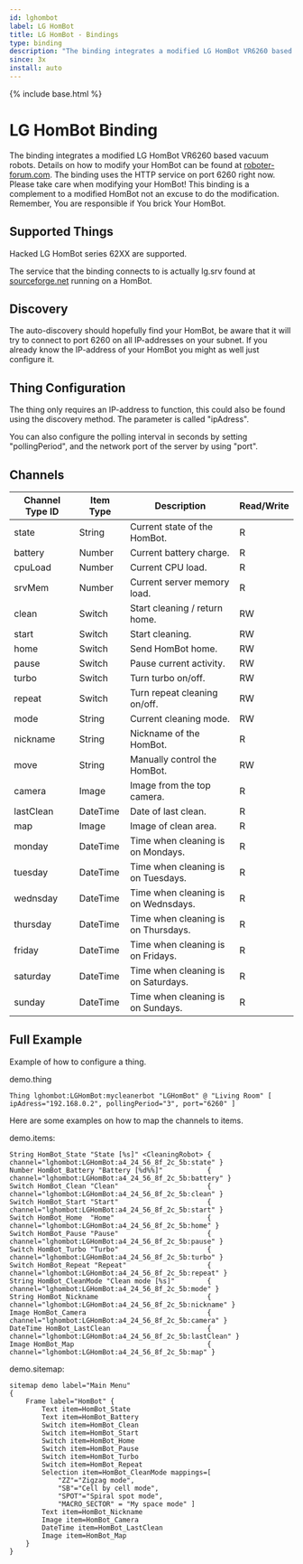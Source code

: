 ```yaml
---
id: lghombot
label: LG HomBot
title: LG HomBot - Bindings
type: binding
description: "The binding integrates a modified LG HomBot VR6260 based vacuum robots."
since: 3x
install: auto
---
```


<!-- Attention authors: Do not edit directly. Please add your changes to the appropriate source repository -->

{% include base.html %}

# LG HomBot Binding

The binding integrates a modified LG HomBot VR6260 based vacuum robots.
Details on how to modify your HomBot can be found at [roboter-forum.com](https://www.roboter-forum.com/index.php?thread/10009-lg-hombot-3-0-wlan-kamera-steuerung-per-weboberfläche/).
The binding uses the HTTP service on port 6260 right now.
Please take care when modifying your HomBot! This binding is a complement to a modified HomBot not an excuse to do the modification.
Remember, You are responsible if You brick Your HomBot.

## Supported Things

Hacked LG HomBot series 62XX are supported.

The service that the binding connects to is actually lg.srv found at [sourceforge.net](https://sourceforge.net/projects/lgsrv/) running on a HomBot.

## Discovery

The auto-discovery should hopefully find your HomBot, be aware that it will try to connect to port 6260 on all IP-addresses on your subnet.
If you already know the IP-address of your HomBot you might as well just configure it.

## Thing Configuration

The thing only requires an IP-address to function, this could also be found using the discovery method.
The parameter is called "ipAdress".

You can also configure the polling interval in seconds by setting "pollingPeriod", and the network port of the server by using "port".

## Channels


| Channel Type ID | Item Type | Description                                                              | Read/Write |
|-----------------|-----------|--------------------------------------------------------------------------|------------|
| state           | String    | Current state of the HomBot.                                             | R          |
| battery         | Number    | Current battery charge.                                                  | R          |
| cpuLoad         | Number    | Current CPU load.                                                        | R          |
| srvMem          | Number    | Current server memory load.                                              | R          |
| clean           | Switch    | Start cleaning / return home.                                            | RW         |
| start           | Switch    | Start cleaning.                                                          | RW         |
| home            | Switch    | Send HomBot home.                                                        | RW         |
| pause           | Switch    | Pause current activity.                                                  | RW         |
| turbo           | Switch    | Turn turbo on/off.                                                       | RW         |
| repeat          | Switch    | Turn repeat cleaning on/off.                                             | RW         |
| mode            | String    | Current cleaning mode.                                                   | RW         |
| nickname        | String    | Nickname of the HomBot.                                                  | R          |
| move            | String    | Manually control the HomBot.                                             | RW         |
| camera          | Image     | Image from the top camera.                                               | R          |
| lastClean       | DateTime  | Date of last clean.                                                      | R          |
| map             | Image     | Image of clean area.                                                     | R          |
| monday          | DateTime  | Time when cleaning is on Mondays.                                        | R          |
| tuesday         | DateTime  | Time when cleaning is on Tuesdays.                                       | R          |
| wednsday        | DateTime  | Time when cleaning is on Wednsdays.                                      | R          |
| thursday        | DateTime  | Time when cleaning is on Thursdays.                                      | R          |
| friday          | DateTime  | Time when cleaning is on Fridays.                                        | R          |
| saturday        | DateTime  | Time when cleaning is on Saturdays.                                      | R          |
| sunday          | DateTime  | Time when cleaning is on Sundays.                                        | R          |

## Full Example

Example of how to configure a thing.

demo.thing

```
Thing lghombot:LGHomBot:mycleanerbot "LGHomBot" @ "Living Room" [ ipAdress="192.168.0.2", pollingPeriod="3", port="6260" ]
```

Here are some examples on how to map the channels to items.

demo.items:

```
String HomBot_State "State [%s]" <CleaningRobot> { channel="lghombot:LGHomBot:a4_24_56_8f_2c_5b:state" }
Number HomBot_Battery "Battery [%d%%]"           { channel="lghombot:LGHomBot:a4_24_56_8f_2c_5b:battery" }
Switch HomBot_Clean "Clean"                      { channel="lghombot:LGHomBot:a4_24_56_8f_2c_5b:clean" }
Switch HomBot_Start "Start"                      { channel="lghombot:LGHomBot:a4_24_56_8f_2c_5b:start" }
Switch HomBot_Home  "Home"                       { channel="lghombot:LGHomBot:a4_24_56_8f_2c_5b:home" }
Switch HomBot_Pause "Pause"                      { channel="lghombot:LGHomBot:a4_24_56_8f_2c_5b:pause" }
Switch HomBot_Turbo "Turbo"                      { channel="lghombot:LGHomBot:a4_24_56_8f_2c_5b:turbo" }
Switch HomBot_Repeat "Repeat"                    { channel="lghombot:LGHomBot:a4_24_56_8f_2c_5b:repeat" }
String HomBot_CleanMode "Clean mode [%s]"        { channel="lghombot:LGHomBot:a4_24_56_8f_2c_5b:mode" }
String HomBot_Nickname                           { channel="lghombot:LGHomBot:a4_24_56_8f_2c_5b:nickname" }
Image HomBot_Camera                              { channel="lghombot:LGHomBot:a4_24_56_8f_2c_5b:camera" }
DateTime HomBot_LastClean                        { channel="lghombot:LGHomBot:a4_24_56_8f_2c_5b:lastClean" }
Image HomBot_Map                                 { channel="lghombot:LGHomBot:a4_24_56_8f_2c_5b:map" }
```

demo.sitemap:

```
sitemap demo label="Main Menu"
{
    Frame label="HomBot" {
        Text item=HomBot_State
        Text item=HomBot_Battery
        Switch item=HomBot_Clean
        Switch item=HomBot_Start
        Switch item=HomBot_Home
        Switch item=HomBot_Pause
        Switch item=HomBot_Turbo
        Switch item=HomBot_Repeat
        Selection item=HomBot_CleanMode mappings=[
            "ZZ"="Zigzag mode",
            "SB"="Cell by cell mode",
            "SPOT"="Spiral spot mode",
            "MACRO_SECTOR" = "My space mode" ]
        Text item=HomBot_Nickname
        Image item=HomBot_Camera
        DateTime item=HomBot_LastClean
        Image item=HomBot_Map
    }
}
```
